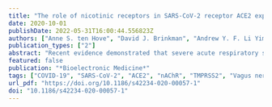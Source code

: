 ```yaml
---
title: "The role of nicotinic receptors in SARS-CoV-2 receptor ACE2 expression in intestinal epithelia"
date: 2020-10-01
publishDate: 2022-05-31T16:00:44.556823Z
authors: ["Anne S. ten Hove", "David J. Brinkman", "Andrew Y. F. Li Yim", "Caroline Verseijden", "Theo B. M. Hakvoort", "Iris Admiraal", "Olaf Welting", "Patricia H. P. van Hamersveld", "Valérie Sinniger", "Bruno Bonaz", "Misha D. Luyer", "Wouter J. de Jonge"]
publication_types: ["2"]
abstract: "Recent evidence demonstrated that severe acute respiratory syndrome coronavirus 2 (SARS-CoV-2) propagates in intestinal epithelial cells expressing Angiotensin-Converting Enzyme 2 (ACE2), implying that these cells represent an important entry site for the viral infection. Nicotinic receptors (nAChRs) have been put forward as potential regulators of inflammation and of ACE2 expression. As vagus nerve stimulation (VNS) activates nAChRs, we aimed to investigate whether VNS can be instrumental in affecting intestinal epithelial ACE2 expression."
featured: false
publication: "*Bioelectronic Medicine*"
tags: ["COVID-19", "SARS-CoV-2", "ACE2", "nAChR", "TMPRSS2", "Vagus nerve stimulation"]
url_pdf: "https://doi.org/10.1186/s42234-020-00057-1"
doi: "10.1186/s42234-020-00057-1"
---
```


